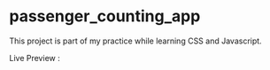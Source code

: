 # passenger_counting_app

This project is part of my practice while learning CSS and Javascript.


Live Preview : 
